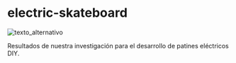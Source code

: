# electric-skateboard

![texto_alternativo](http://sportspagereplay.com/wp-content/uploads/2015/11/electric-skateboard.jpg)

Resultados de nuestra investigación para el desarrollo de patines eléctricos DIY.
